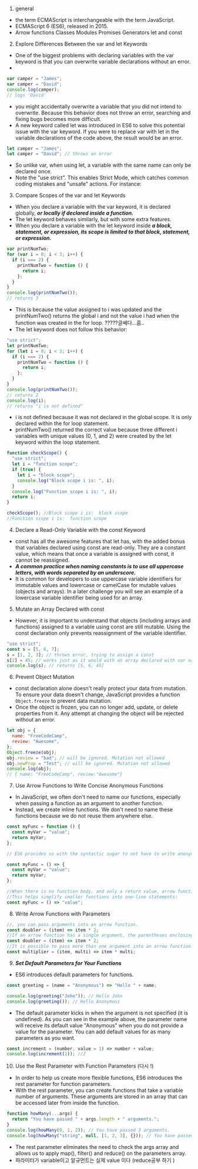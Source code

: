 1. general

- the term ECMAScript is interchangeable with the term JavaScript.
- ECMAScript 6 (ES6), released in 2015.
- Arrow functions
  Classes
  Modules
  Promises
  Generators
  let and const

2. Explore Differences Between the var and let Keywords

- One of the biggest problems with declaring variables with the var keyword is that you can overwrite variable declarations without an error.
-

```js
var camper = "James";
var camper = "David";
console.log(camper);
// logs 'David'
```

- you might accidentally overwrite a variable that you did not intend to overwrite. Because this behavior does not throw an error, searching and fixing bugs becomes more difficult.
- A new keyword called let was introduced in ES6 to solve this potential issue with the var keyword. If you were to replace var with let in the variable declarations of the code above, the result would be an error.

```js
let camper = "James";
let camper = "David"; // throws an error
```

- So unlike var, when using let, a variable with the same name can only be declared once.
- Note the "use strict". This enables Strict Mode, which catches common coding mistakes and "unsafe" actions. For instance:

3.  Compare Scopes of the var and let Keywords

- When you declare a variable with the var keyword, it is declared globally, **_or locally if declared inside a function._**
- The let keyword behaves similarly, but with some extra features.
- When you declare a variable with the let keyword inside **_a block, statement, or expression, its scope is limited to that block, statement, or expression._**

```js
var printNumTwo;
for (var i = 0; i < 3; i++) {
  if (i === 2) {
    printNumTwo = function () {
      return i;
    };
  }
}
console.log(printNumTwo());
// returns 3
```

- This is because the value assigned to i was updated and the printNumTwo() returns the global i and not the value i had when the function was created in the for loop. ?????글쎄다...흠..
- The let keyword does not follow this behavior:

```js
"use strict";
let printNumTwo;
for (let i = 0; i < 3; i++) {
  if (i === 2) {
    printNumTwo = function () {
      return i;
    };
  }
}
console.log(printNumTwo());
// returns 2
console.log(i);
// returns "i is not defined"
```

- i is not defined because it was not declared in the global scope. It is only declared within the for loop statement.
- printNumTwo() returned the correct value because three different i variables with unique values (0, 1, and 2) were created by the let keyword within the loop statement.

```js
function checkScope() {
  "use strict";
  let i = "function scope";
  if (true) {
    let i = "block scope";
    console.log("Block scope i is: ", i);
  }
  console.log("Function scope i is: ", i);
  return i;
}

checkScope(); //Block scope i is:  block scope
//Function scope i is:  function scope
```

4. Declare a Read-Only Variable with the const Keyword

- const has all the awesome features that let has, with the added bonus that variables declared using const are read-only. They are a constant value, which means that once a variable is assigned with const, it cannot be reassigned.
- **_A common practice when naming constants is to use all uppercase letters, with words separated by an underscore._**
- It is common for developers to use uppercase variable identifiers for immutable values and lowercase or camelCase for mutable values (objects and arrays). In a later challenge you will see an example of a lowercase variable identifier being used for an array.

5. Mutate an Array Declared with const

- However, it is important to understand that objects (including arrays and functions) assigned to a variable using const are still mutable. Using the const declaration only prevents reassignment of the variable identifier.

```js
"use strict";
const s = [5, 6, 7];
s = [1, 2, 3]; // throws error, trying to assign a const
s[2] = 45; // works just as it would with an array declared with var or let
console.log(s); // returns [5, 6, 45]
```

6. Prevent Object Mutation

- const declaration alone doesn't really protect your data from mutation. To ensure your data doesn't change, JavaScript provides a function `Object.freeze` to prevent data mutation.
- Once the object is frozen, you can no longer add, update, or delete properties from it. Any attempt at changing the object will be rejected without an error.

```js
let obj = {
  name: "FreeCodeCamp",
  review: "Awesome",
};
Object.freeze(obj);
obj.review = "bad"; // will be ignored. Mutation not allowed
obj.newProp = "Test"; // will be ignored. Mutation not allowed
console.log(obj);
// { name: "FreeCodeCamp", review:"Awesome"}
```

7. Use Arrow Functions to Write Concise Anonymous Functions

- In JavaScript, we often don't need to name our functions, especially when passing a function as an argument to another function.
- Instead, we create inline functions. We don't need to name these functions because we do not reuse them anywhere else.

```js
const myFunc = function () {
  const myVar = "value";
  return myVar;
};

// ES6 provides us with the syntactic sugar to not have to write anonymous functions this way. Instead, you can use arrow function syntax:

const myFunc = () => {
  const myVar = "value";
  return myVar;
};

//When there is no function body, and only a return value, arrow function syntax allows you to omit the keyword return as well as the brackets surrounding the code.
//This helps simplify smaller functions into one-line statements:
const myFunc = () => "value";
```

8. Write Arrow Functions with Parameters

```js
//, you can pass arguments into an arrow function.
const doubler = (item) => item * 2;
//If an arrow function has a single argument, the parentheses enclosing the argument may be omitted.
const doubler = (item) => item * 2;
//It is possible to pass more than one argument into an arrow function.
const multiplier = (item, multi) => item * multi;
```

9. **_Set Default Parameters for Your Functions_**

- ES6 introduces default parameters for functions.

```js
const greeting = (name = "Anonymous") => "Hello " + name;

console.log(greeting("John")); // Hello John
console.log(greeting()); // Hello Anonymous
```

- The default parameter kicks in when the argument is not specified (it is undefined). As you can see in the example above, the parameter name will receive its default value "Anonymous" when you do not provide a value for the parameter. You can add default values for as many parameters as you want.

```js
const increment = (number, value = 1) => number + value;
console.log(increment(1)); //2
```

10. Use the Rest Parameter with Function Parameters (다시 !)

- In order to help us create more flexible functions, ES6 introduces the rest parameter for function parameters.
- With the rest parameter, you can create functions that take a variable number of arguments. These arguments are stored in an array that can be accessed later from inside the function.

```js
function howMany(...args) {
  return "You have passed " + args.length + " arguments.";
}
console.log(howMany(0, 1, 2)); // You have passed 3 arguments.
console.log(howMany("string", null, [1, 2, 3], {})); // You have passed 4 arguments.
```

- The rest parameter eliminates the need to check the args array and allows us to apply map(), filter() and reduce() on the parameters array.
- 파라미터가 variable이고 알규먼트는 실제 value 이다
  (reduce공부 하기 )
